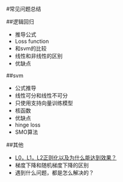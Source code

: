 #常见问题总结

##逻辑回归
- 推导公式
- Loss function
- 和svm的比较
- 线性和非线性的区别
- 优缺点

##svm
- 公式推导
- 线性可分和线性不可分
- 只使用支持向量训练模型
- 核函数
- 优缺点
- hinge loss
- SMO算法

##其他
- [L0，L1，L2正则化以及为什么能达到效果？](http://lib.csdn.net/article/machinelearning/55063)
- 梯度下降和随机梯度下降的区别
- 遇到什么问题，都是怎么解决的？
